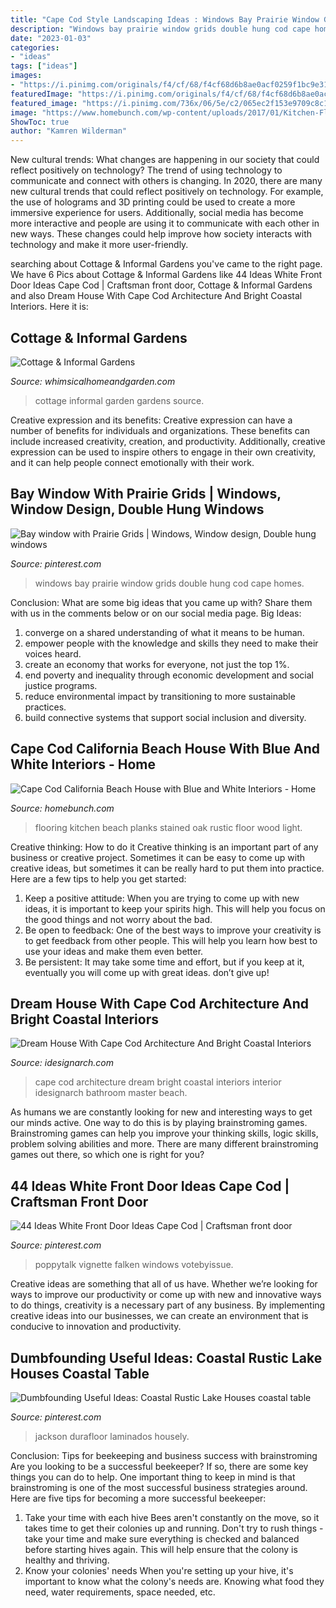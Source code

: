 ```yaml
---
title: "Cape Cod Style Landscaping Ideas : Windows Bay Prairie Window Grids Double Hung Cod Cape Homes"
description: "Windows bay prairie window grids double hung cod cape homes"
date: "2023-01-03"
categories:
- "ideas"
tags: ["ideas"]
images:
- "https://i.pinimg.com/originals/f4/cf/68/f4cf68d6b8ae0acf0259f1bc9e31ecff.jpg"
featuredImage: "https://i.pinimg.com/originals/f4/cf/68/f4cf68d6b8ae0acf0259f1bc9e31ecff.jpg"
featured_image: "https://i.pinimg.com/736x/06/5e/c2/065ec2f153e9709c8c16e2e0e7478bb6--double-hung-windows-bay-windows.jpg"
image: "https://www.homebunch.com/wp-content/uploads/2017/01/Kitchen-Flooring.-Kitchen-Flooring.-Kitchen-Hardwood-Flooring.-KitchenFlooring-Kitchen-Flooring-KitchenHardwoodFlooring-HardwoodFlooring.jpg"
ShowToc: true
author: "Kamren Wilderman"
---
```



New cultural trends: What changes are happening in our society that could reflect positively on technology?
The trend of using technology to communicate and connect with others is changing. In 2020, there are many new cultural trends that could reflect positively on technology. For example, the use of holograms and 3D printing could be used to create a more immersive experience for users. Additionally, social media has become more interactive and people are using it to communicate with each other in new ways. These changes could help improve how society interacts with technology and make it more user-friendly.

	

		
searching about Cottage &amp; Informal Gardens you've came to the right page. We have 6 Pics about Cottage &amp; Informal Gardens like 44 Ideas White Front Door Ideas Cape Cod | Craftsman front door, Cottage &amp; Informal Gardens and also Dream House With Cape Cod Architecture And Bright Coastal Interiors. Here it is:
		
    
## Cottage &amp; Informal Gardens

<img loading=lazy src="http://whimsicalhomeandgarden.com/wp-content/uploads/2013/05/1da7326e74a27b4f2b8ac2a916137e8b.jpg" onerror="this.onerror=null;this.src='https://tse1.mm.bing.net/th?id=OIP.vC1ecLGokq_BPR3GYo2jYwHaJ3&amp;pid=15.1';" alt="Cottage &amp; Informal Gardens">

_Source: whimsicalhomeandgarden.com_

>cottage informal garden gardens source. 

	

Creative expression and its benefits:
Creative expression can have a number of benefits for individuals and organizations. These benefits can include increased creativity, creation, and productivity. Additionally, creative expression can be used to inspire others to engage in their own creativity, and it can help people connect emotionally with their work.

    
## Bay Window With Prairie Grids | Windows, Window Design, Double Hung Windows

<img loading=lazy src="https://i.pinimg.com/736x/06/5e/c2/065ec2f153e9709c8c16e2e0e7478bb6--double-hung-windows-bay-windows.jpg" onerror="this.onerror=null;this.src='https://tse3.mm.bing.net/th?id=OIP.Kcek5uOplzBcjd_Z8k55IQHaFW&amp;pid=15.1';" alt="Bay window with Prairie Grids | Windows, Window design, Double hung windows">

_Source: pinterest.com_

>windows bay prairie window grids double hung cod cape homes. 

	

Conclusion: What are some big ideas that you came up with? Share them with us in the comments below or on our social media page.
Big Ideas:
1. converge on a shared understanding of what it means to be human. 
2. empower people with the knowledge and skills they need to make their voices heard. 
3. create an economy that works for everyone, not just the top 1%. 
4. end poverty and inequality through economic development and social justice programs. 
5. reduce environmental impact by transitioning to more sustainable practices. 
6. build connective systems that support social inclusion and diversity. 

    
## Cape Cod California Beach House With Blue And White Interiors - Home

<img loading=lazy src="https://www.homebunch.com/wp-content/uploads/2017/01/Kitchen-Flooring.-Kitchen-Flooring.-Kitchen-Hardwood-Flooring.-KitchenFlooring-Kitchen-Flooring-KitchenHardwoodFlooring-HardwoodFlooring.jpg" onerror="this.onerror=null;this.src='https://tse3.mm.bing.net/th?id=OIP.j1VXxPL_0CwxbikggQCDNAHaK8&amp;pid=15.1';" alt="Cape Cod California Beach House with Blue and White Interiors - Home">

_Source: homebunch.com_

>flooring kitchen beach planks stained oak rustic floor wood light. 

	

Creative thinking: How to do it
Creative thinking is an important part of any business or creative project. Sometimes it can be easy to come up with creative ideas, but sometimes it can be really hard to put them into practice. Here are a few tips to help you get started: 
1. Keep a positive attitude: When you are trying to come up with new ideas, it is important to keep your spirits high. This will help you focus on the good things and not worry about the bad. 
2. Be open to feedback: One of the best ways to improve your creativity is to get feedback from other people. This will help you learn how best to use your ideas and make them even better. 
3. Be persistent: It may take some time and effort, but if you keep at it, eventually you will come up with great ideas. don’t give up!

    
## Dream House With Cape Cod Architecture And Bright Coastal Interiors

<img loading=lazy src="https://www.idesignarch.com/wp-content/uploads/Cape-Cod-Architecture-Dream-Home_12.jpg" onerror="this.onerror=null;this.src='https://tse2.mm.bing.net/th?id=OIP.3ywJ5CfkV8nXVbjVHCX4wwHaE7&amp;pid=15.1';" alt="Dream House With Cape Cod Architecture And Bright Coastal Interiors">

_Source: idesignarch.com_

>cape cod architecture dream bright coastal interiors interior idesignarch bathroom master beach. 

	

As humans we are constantly looking for new and interesting ways to get our minds active. One way to do this is by playing brainstroming games. Brainstroming games can help you improve your thinking skills, logic skills, problem solving abilities and more. There are many different brainstroming games out there, so which one is right for you?

    
## 44 Ideas White Front Door Ideas Cape Cod | Craftsman Front Door

<img loading=lazy src="https://i.pinimg.com/736x/ad/b3/11/adb3116b1818d7df70ed56423dcdb396.jpg" onerror="this.onerror=null;this.src='https://tse4.mm.bing.net/th?id=OIP.hgAWzA0ksFm3YPg0qViBsQAAAA&amp;pid=15.1';" alt="44 Ideas White Front Door Ideas Cape Cod | Craftsman front door">

_Source: pinterest.com_

>poppytalk vignette falken windows votebyissue. 

	

Creative ideas are something that all of us have. Whether we’re looking for ways to improve our productivity or come up with new and innovative ways to do things, creativity is a necessary part of any business. By implementing creative ideas into our businesses, we can create an environment that is conducive to innovation and productivity.

    
## Dumbfounding Useful Ideas: Coastal Rustic Lake Houses Coastal Table

<img loading=lazy src="https://i.pinimg.com/originals/f4/cf/68/f4cf68d6b8ae0acf0259f1bc9e31ecff.jpg" onerror="this.onerror=null;this.src='https://tse1.mm.bing.net/th?id=OIP.C_zqI5cmydEckvyNm0N0agHaLG&amp;pid=15.1';" alt="Dumbfounding Useful Ideas: Coastal Rustic Lake Houses coastal table">

_Source: pinterest.com_

>jackson durafloor laminados housely. 

	

Conclusion: Tips for beekeeping and business success with brainstroming
Are you looking to be a successful beekeeper? If so, there are some key things you can do to help. One important thing to keep in mind is that brainstroming is one of the most successful business strategies around. Here are five tips for becoming a more successful beekeeper:

1. Take your time with each hive
Bees aren't constantly on the move, so it takes time to get their colonies up and running. Don't try to rush things - take your time and make sure everything is checked and balanced before starting hives again. This will help ensure that the colony is healthy and thriving.
2. Know your colonies' needs
When you're setting up your hive, it's important to know what the colony's needs are. Knowing what food they need, water requirements, space needed, etc.

